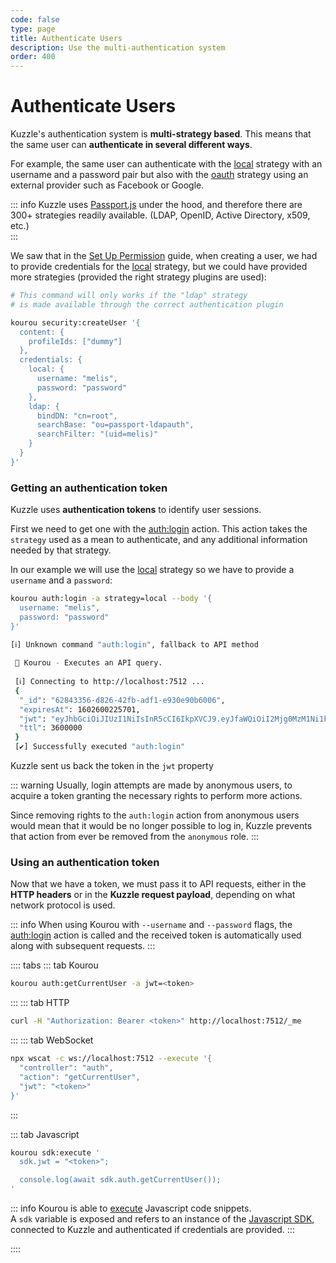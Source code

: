 ```yaml
---
code: false
type: page
title: Authenticate Users
description: Use the multi-authentication system
order: 400
---
```


# Authenticate Users

Kuzzle's authentication system is **multi-strategy based**. This means that the same user can **authenticate in several different ways**.

For example, the same user can authenticate with the [local](/core/2/guides/main-concepts/5-authentication#local-strategy) strategy with an username and a password pair but also with the [oauth](/core/2/guides/main-concepts/5-authentication#oauth-strategy) strategy using an external provider such as Facebook or Google.

::: info
Kuzzle uses [Passport.js](http://www.passportjs.org/packages/) under the hood, and therefore there are 300+ strategies readily available. (LDAP, OpenID, Active Directory, x509, etc.)  
:::

We saw that in the [Set Up Permission](/core/2/guides/getting-started/3-set-up-permissions) guide, when creating a user, we had to provide credentials for the [local](/core/2/guides/main-concepts/5-authentication#local-strategy) strategy, but we could have provided more strategies (provided the right strategy plugins are used):

```bash
# This command will only works if the "ldap" strategy 
# is made available through the correct authentication plugin

kourou security:createUser '{
  content: {
    profileIds: ["dummy"]
  },
  credentials: {
    local: {
      username: "melis",
      password: "password"
    },
    ldap: {
      bindDN: "cn=root",
      searchBase: "ou=passport-ldapauth",
      searchFilter: "(uid=melis)"
    }
  }
}'
```

### Getting an authentication token

Kuzzle uses **authentication tokens** to identify user sessions.  

First we need to get one with the [auth:login](/core/2/api/controllers/auth/login) action. This action takes the `strategy` used as a mean to authenticate, and any additional information needed by that strategy.

In our example we will use the [local](/core/2/guides/main-concepts/5-authentication#local-strategy) strategy so we have to provide a `username` and a `password`:

```bash
kourou auth:login -a strategy=local --body '{
  username: "melis",
  password: "password"
}'

[ℹ] Unknown command "auth:login", fallback to API method
 
 🚀 Kourou - Executes an API query.
 
 [ℹ] Connecting to http://localhost:7512 ...
 {
  "_id": "62843356-d826-42fb-adf1-e930e90b6006",
  "expiresAt": 1602600225701,
  "jwt": "eyJhbGciOiJIUzI1NiIsInR5cCI6IkpXVCJ9.eyJfaWQiOiI2Mjg0MzM1Ni1kODI2LTQyZmItYWRmMS1lOTMwZTkwYjYwMDYiLCJpYXQiOjE2MDI1OTY2MjUsImV4cCI6MTYwMjYwMDIyNX0.0HZF_AhyTzPCRxdaMbT6hlwLflYG4emmLlTD6YV_Nmo",
  "ttl": 3600000
 }
 [✔] Successfully executed "auth:login"
```

Kuzzle sent us back the token in the `jwt` property

::: warning
Usually, login attempts are made by anonymous users, to acquire a token granting the necessary rights to perform more actions.

Since removing rights to the `auth:login` action from anonymous users would mean that it would be no longer possible to log in, Kuzzle prevents that action from ever be removed from the `anonymous` role.
:::

### Using an authentication token

Now that we have a token, we must pass it to API requests, either in the **HTTP headers** or in the **Kuzzle request payload**, depending on what network protocol is used.

::: info
When using Kourou with `--username` and `--password` flags, the [auth:login](/core/2/api/controllers/auth/login) action is called and the received token is automatically used along with subsequent requests.
:::

:::: tabs
::: tab Kourou

```bash
kourou auth:getCurrentUser -a jwt=<token>
```

:::
::: tab HTTP

``` bash
curl -H "Authorization: Bearer <token>" http://localhost:7512/_me
```

:::
::: tab WebSocket

```bash
npx wscat -c ws://localhost:7512 --execute '{
  "controller": "auth",
  "action": "getCurrentUser",
  "jwt": "<token>"
}'
```

:::

::: tab Javascript

```bash
kourou sdk:execute '
  sdk.jwt = "<token>";

  console.log(await sdk.auth.getCurrentUser());
'
```

::: info
Kourou is able to [execute](/core/2/api/kourou/commands/sdk/execute) Javascript code snippets.  
A `sdk` variable is exposed and refers to an instance of the [Javascript SDK](/sdk/js/7), connected to Kuzzle and authenticated if credentials are provided.
::: 

::::

<GuidesLinks 
  :prev="{ text: 'Set up Permissions', url: '/core/2/guides/getting-started/3-set-up-permissions' }" 
  :next="{ text: 'Subscribe to Realtime Notifications', url: '/core/2/guides/getting-started/5-subscribe-realtime-notifications/' }" 
/>

